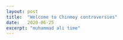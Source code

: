 ```yaml
---
layout: post
title:  "Welcome to Chinmoy controversies"
date:   2020-06-25
excerpt: "muhammad ali time"
---
```

